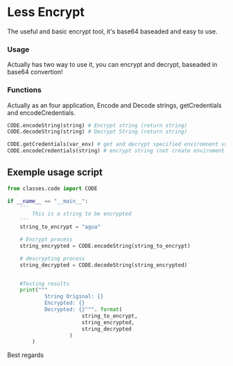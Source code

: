 # Less Encrypt
The useful and basic encrypt tool, it's base64 baseaded  and easy to use.


### Usage
Actually has two way to use it, you can encrypt and decrypt, baseaded in base64 convertion!

### Functions
Actually as an four application, Encode and Decode strings, getCredentials and encodeCredentials.
```python
CODE.encodeString(string) # Encrypt string (return string)
CODE.decodeString(string) # Decrypt String (return string)

CODE.getCredentials(var_env) # get and decrypt specified enviromnent variable
CODE.encodeCredentials(string) # encrypt string (not create enviroment var)
```

## Exemple usage script 
```python
from classes.code import CODE

if __name__ == "__main__":
    '''
        This is a string to be encrypted
    '''
    string_to_encrypt = "agua"

    # Encrypt process
    string_encrypted = CODE.encodeString(string_to_encrypt)

    # descrypting process
    string_decrypted = CODE.decodeString(string_encrypted)


    #Testing results
    print("""
            String Original: {}
            Encrypted: {}
            Decrypted: {}""". format(
                        string_to_encrypt,
                        string_encrypted,
                        string_decrypted
                    )
        )
```

Best regards
